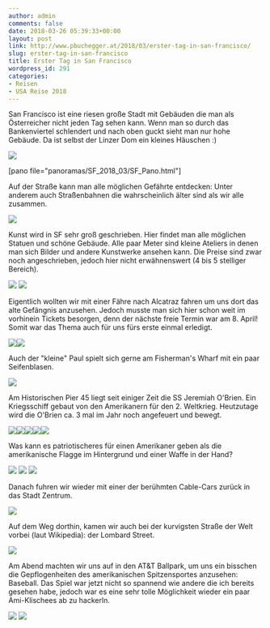 ```yaml
---
author: admin
comments: false
date: 2018-03-26 05:39:33+00:00
layout: post
link: http://www.pbuchegger.at/2018/03/erster-tag-in-san-francisco/
slug: erster-tag-in-san-francisco
title: Erster Tag in San Francisco
wordpress_id: 291
categories:
- Reisen
- USA Reise 2018
---
```


San Francisco ist eine riesen große Stadt mit Gebäuden die man als Österreicher nicht jeden Tag sehen kann. Wenn man so durch das Bankenviertel schlendert und nach oben guckt sieht man nur hohe Gebäude.
Da ist selbst der Linzer Dom ein kleines Häuschen :)

[![](http://www.pbuchegger.at/wp-content/uploads/2018/03/DSC_0006-686x1024.jpg)](http://www.pbuchegger.at/wp-content/uploads/2018/03/DSC_0006.jpg)

[pano file="panoramas/SF_2018_03/SF_Pano.html"]

Auf der Straße kann man alle möglichen Gefährte entdecken: Unter anderem auch Straßenbahnen die wahrscheinlich älter sind als wir alle zusammen.

[![](http://www.pbuchegger.at/wp-content/uploads/2018/03/DSC_0007-1024x686.jpg)](http://www.pbuchegger.at/wp-content/uploads/2018/03/DSC_0007.jpg)

Kunst wird in SF sehr groß geschrieben. Hier findet man alle möglichen Statuen und schöne Gebäude. Alle paar Meter sind kleine Ateliers in denen man sich Bilder und andere Kunstwerke ansehen kann. Die Preise sind zwar noch angeschrieben, jedoch hier nicht erwähnenswert (4 bis 5 stelliger Bereich).

[![](http://www.pbuchegger.at/wp-content/uploads/2018/03/DSC_0009-1024x686.jpg)](http://www.pbuchegger.at/wp-content/uploads/2018/03/DSC_0009.jpg) [![](http://www.pbuchegger.at/wp-content/uploads/2018/03/DSC_0036-1024x686.jpg)](http://www.pbuchegger.at/wp-content/uploads/2018/03/DSC_0036.jpg)

Eigentlich wollten wir mit einer Fähre nach Alcatraz fahren um uns dort das alte Gefängnis anzusehen. Jedoch musste man sich hier schon weit im vorhinein Tickets besorgen, denn der nächste freie Termin war am 8. April! Somit war das Thema auch für uns fürs erste einmal erledigt.

[![](http://www.pbuchegger.at/wp-content/uploads/2018/03/DSC_0032-1024x686.jpg)](http://www.pbuchegger.at/wp-content/uploads/2018/03/DSC_0032.jpg)[![](http://www.pbuchegger.at/wp-content/uploads/2018/03/DSC_0038-1024x686.jpg)](http://www.pbuchegger.at/wp-content/uploads/2018/03/DSC_0038.jpg)

Auch der "kleine" Paul spielt sich gerne am Fisherman's Wharf mit ein paar Seifenblasen.

[![](http://www.pbuchegger.at/wp-content/uploads/2018/03/DSC_0051-1024x686.jpg)](http://www.pbuchegger.at/wp-content/uploads/2018/03/DSC_0051.jpg)

Am Historischen Pier 45 liegt seit einiger Zeit die SS Jeremiah O'Brien. Ein Kriegsschiff gebaut von den Amerikanern für den 2. Weltkrieg. Heutzutage wird die O'Brien ca. 3 mal im Jahr noch angefeuert und bewegt.

[![](http://www.pbuchegger.at/wp-content/uploads/2018/03/DSC_0100-1024x686.jpg)](http://www.pbuchegger.at/wp-content/uploads/2018/03/DSC_0100.jpg)[![](http://www.pbuchegger.at/wp-content/uploads/2018/03/DSC_0055-1024x686.jpg)](http://www.pbuchegger.at/wp-content/uploads/2018/03/DSC_0055.jpg)[![](http://www.pbuchegger.at/wp-content/uploads/2018/03/DSC_0058-1024x686.jpg)](http://www.pbuchegger.at/wp-content/uploads/2018/03/DSC_0058.jpg)[![](http://www.pbuchegger.at/wp-content/uploads/2018/03/DSC_0071-1024x686.jpg)](http://www.pbuchegger.at/wp-content/uploads/2018/03/DSC_0071.jpg)[![](http://www.pbuchegger.at/wp-content/uploads/2018/03/DSC_0054-1024x686.jpg)](http://www.pbuchegger.at/wp-content/uploads/2018/03/DSC_0054.jpg)

Was kann es patriotischeres für einen Amerikaner geben als die amerikanische Flagge im Hintergrund und einer Waffe in der Hand?

[![](http://www.pbuchegger.at/wp-content/uploads/2018/03/DSC_0094-1024x686.jpg)](http://www.pbuchegger.at/wp-content/uploads/2018/03/DSC_0094.jpg) [![](http://www.pbuchegger.at/wp-content/uploads/2018/03/DSC_0095-1024x686.jpg)](http://www.pbuchegger.at/wp-content/uploads/2018/03/DSC_0095.jpg) [![](http://www.pbuchegger.at/wp-content/uploads/2018/03/DSC_0097-1024x686.jpg)](http://www.pbuchegger.at/wp-content/uploads/2018/03/DSC_0097.jpg)

Danach fuhren wir wieder mit einer der berühmten Cable-Cars zurück in das Stadt Zentrum.

[![](http://www.pbuchegger.at/wp-content/uploads/2018/03/DSC_0103-1024x686.jpg)](http://www.pbuchegger.at/wp-content/uploads/2018/03/DSC_0103.jpg)

Auf dem Weg dorthin, kamen wir auch bei der kurvigsten Straße der Welt vorbei (laut Wikipedia): der Lombard Street.

[![](http://www.pbuchegger.at/wp-content/uploads/2018/03/DSC_0116-1024x686.jpg)](http://www.pbuchegger.at/wp-content/uploads/2018/03/DSC_0116.jpg)

Am Abend machten wir uns auf in den AT&T Ballpark, um uns ein bisschen die Gepflogenheiten des amerikanischen Spitzensportes anzusehen: Baseball. Das Spiel war jetzt nicht so spannend wie andere die ich bereits gesehen habe, jedoch war es eine sehr tolle Möglichkeit wieder ein paar Ami-Klischees ab zu hackerln.

[![](http://www.pbuchegger.at/wp-content/uploads/2018/03/20180326_212715-1024x512.jpg)](http://www.pbuchegger.at/wp-content/uploads/2018/03/20180326_212715.jpg) [![](http://www.pbuchegger.at/wp-content/uploads/2018/03/20180326_192931_HDR-1024x512.jpg)](http://www.pbuchegger.at/wp-content/uploads/2018/03/20180326_192931_HDR.jpg)
